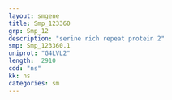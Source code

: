 ```yaml
---
layout: smgene
title: Smp_123360
grp: Smp_12
description: "serine rich repeat protein 2"
smp: Smp_123360.1
uniprot: "G4LVL2"
length:  2910
cdd: "ns"
kk: ns
categories: sm
---
```

